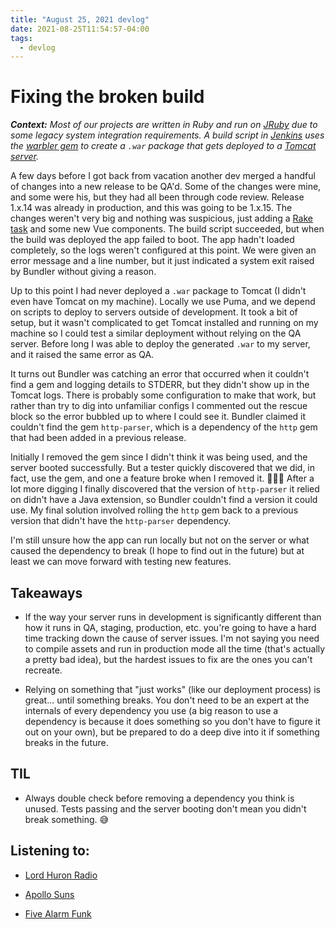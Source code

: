 ```yaml
---
title: "August 25, 2021 devlog"
date: 2021-08-25T11:54:57-04:00
tags:
  - devlog
---
```

# Fixing the broken build

_**Context:** Most of our projects are written in Ruby and run on [JRuby](https://www.jruby.org/) due to some legacy system integration requirements. A build script in [Jenkins](https://www.jenkins.io/) uses the [warbler gem](https://rubygems.org/gems/warbler) to create a `.war` package that gets deployed to a [Tomcat server](http://tomcat.apache.org/)._

A few days before I got back from vacation another dev merged a handful of changes into a new release to be QA'd. Some of the changes were mine, and some were his, but they had all been through code review. Release 1.x.14 was already in production, and this was going to be 1.x.15. The changes weren't very big and nothing was suspicious, just adding a [Rake task](/posts/2021-08-05) and some new Vue components. The build script succeeded, but when the build was deployed the app failed to boot. The app hadn't loaded completely, so the logs weren't configured at this point. We were given an error message and a line number, but it just indicated a system exit raised by Bundler without giving a reason.

Up to this point I had never deployed a `.war` package to Tomcat (I didn't even have Tomcat on my machine). Locally we use Puma, and we depend on scripts to deploy to servers outside of development. It took a bit of setup, but it wasn't complicated to get Tomcat installed and running on my machine so I could test a similar deployment without relying on the QA server. Before long I was able to deploy the generated `.war` to my server, and it raised the same error as QA.

It turns out Bundler was catching an error that occurred when it couldn't find a gem and logging details to STDERR, but they didn't show up in the Tomcat logs. There is probably some configuration to make that work, but rather than try to dig into unfamiliar configs I commented out the rescue block so the error bubbled up to where I could see it. Bundler claimed it couldn't find the gem `http-parser`, which is a dependency of the `http` gem that had been added in a previous release.

Initially I removed the gem since I didn't think it was being used, and the server booted successfully. But a tester quickly discovered that we did, in fact, use the gem, and one a feature broke when I removed it. 🤦🏻‍♂️ After a lot more digging I finally discovered that the version of `http-parser` it relied on didn't have a Java extension, so Bundler couldn't find a version it could use. My final solution involved rolling the `http` gem back to a previous version that didn't have the `http-parser` dependency.

I'm still unsure how the app can run locally but not on the server or what caused the dependency to break (I hope to find out in the future) but at least we can move forward with testing new features.

## Takeaways

* If the way your server runs in development is significantly different than how it runs in QA, staging, production, etc. you're going to have a hard time tracking down the cause of server issues. I'm not saying you need to compile assets and run in production mode all the time (that's actually a pretty bad idea), but the hardest issues to fix are the ones you can't recreate.

* Relying on something that "just works" (like our deployment process) is great... until something breaks. You don't need to be an expert at the internals of every dependency you use (a big reason to use a dependency is because it does something so you don't have to figure it out on your own), but be prepared to do a deep dive into it if something breaks in the future.

## TIL

* Always double check before removing a dependency you think is unused. Tests passing and the server booting don't mean you didn't break something. 😅



## Listening to:

* [Lord Huron Radio](https://open.spotify.com/playlist/37i9dQZF1E4vUblDJbCkV3?si=fde54c87b9604c4b)

* [Apollo Suns](https://open.spotify.com/artist/2QkgSnhat4djSXQA6EvQJW?si=fZcNORF3RTCtMNgh6OtmRQ&dl_branch=1)

* [Five Alarm Funk](https://open.spotify.com/artist/34BHw3ZxeQsZ2yYxoummp7?si=EuqS_tJIR_KsaHyPFbprqA&dl_branch=1)
